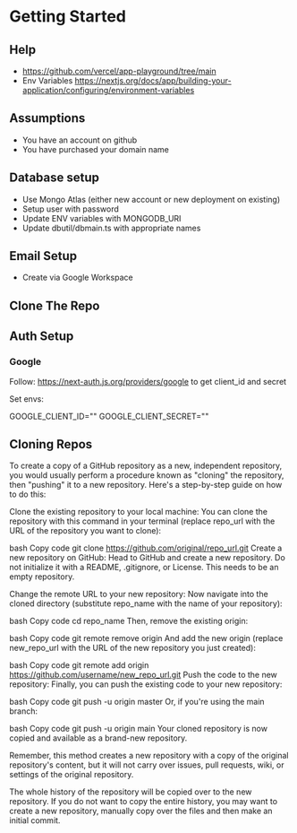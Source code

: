 
# Getting Started

## Help
* https://github.com/vercel/app-playground/tree/main
* Env Variables https://nextjs.org/docs/app/building-your-application/configuring/environment-variables


## Assumptions

* You have an account on github
* You have purchased your domain name

## Database setup
* Use Mongo Atlas (either new account or new deployment on existing)
* Setup user with password 
* Update ENV variables with MONGODB_URI
* Update dbutil/dbmain.ts with appropriate names

## Email Setup

* Create via Google Workspace

## Clone The Repo

## Auth Setup

### Google

Follow: https://next-auth.js.org/providers/google to get client_id and secret

Set envs:

GOOGLE_CLIENT_ID=""
GOOGLE_CLIENT_SECRET=""

## Cloning Repos

To create a copy of a GitHub repository as a new, independent repository, you would usually perform a procedure known as "cloning" the repository, then "pushing" it to a new repository. Here's a step-by-step guide on how to do this:

Clone the existing repository to your local machine:
You can clone the repository with this command in your terminal (replace repo_url with the URL of the repository you want to clone):

bash
Copy code
git clone https://github.com/original/repo_url.git
Create a new repository on GitHub:
Head to GitHub and create a new repository. Do not initialize it with a README, .gitignore, or License. This needs to be an empty repository.

Change the remote URL to your new repository:
Now navigate into the cloned directory (substitute repo_name with the name of your repository):

bash
Copy code
cd repo_name
Then, remove the existing origin:

bash
Copy code
git remote remove origin
And add the new origin (replace new_repo_url with the URL of the new repository you just created):

bash
Copy code
git remote add origin https://github.com/username/new_repo_url.git
Push the code to the new repository:
Finally, you can push the existing code to your new repository:

bash
Copy code
git push -u origin master
Or, if you're using the main branch:

bash
Copy code
git push -u origin main
Your cloned repository is now copied and available as a brand-new repository.

Remember, this method creates a new repository with a copy of the original repository's content, but it will not carry over issues, pull requests, wiki, or settings of the original repository.

The whole history of the repository will be copied over to the new repository. If you do not want to copy the entire history, you may want to create a new repository, manually copy over the files and then make an initial commit.
